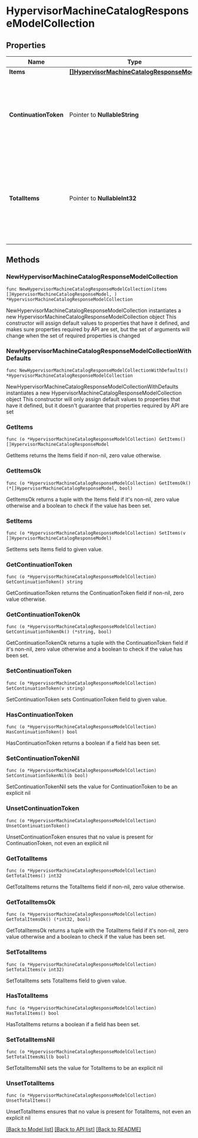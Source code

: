 # HypervisorMachineCatalogResponseModelCollection

## Properties

Name | Type | Description | Notes
------------ | ------------- | ------------- | -------------
**Items** | [**[]HypervisorMachineCatalogResponseModel**](HypervisorMachineCatalogResponseModel.md) | List of items. | 
**ContinuationToken** | Pointer to **NullableString** | If present, indicates to the caller that the query was not complete, and they should call the API again specifying the continuation token as a query parameter. | [optional] 
**TotalItems** | Pointer to **NullableInt32** | Indicates the total number of items in the collection, which may be more than the number of Items returned, if there is a ContinuationToken.  Only returned in the response to &#x60;$search&#x60; APIs. | [optional] 

## Methods

### NewHypervisorMachineCatalogResponseModelCollection

`func NewHypervisorMachineCatalogResponseModelCollection(items []HypervisorMachineCatalogResponseModel, ) *HypervisorMachineCatalogResponseModelCollection`

NewHypervisorMachineCatalogResponseModelCollection instantiates a new HypervisorMachineCatalogResponseModelCollection object
This constructor will assign default values to properties that have it defined,
and makes sure properties required by API are set, but the set of arguments
will change when the set of required properties is changed

### NewHypervisorMachineCatalogResponseModelCollectionWithDefaults

`func NewHypervisorMachineCatalogResponseModelCollectionWithDefaults() *HypervisorMachineCatalogResponseModelCollection`

NewHypervisorMachineCatalogResponseModelCollectionWithDefaults instantiates a new HypervisorMachineCatalogResponseModelCollection object
This constructor will only assign default values to properties that have it defined,
but it doesn't guarantee that properties required by API are set

### GetItems

`func (o *HypervisorMachineCatalogResponseModelCollection) GetItems() []HypervisorMachineCatalogResponseModel`

GetItems returns the Items field if non-nil, zero value otherwise.

### GetItemsOk

`func (o *HypervisorMachineCatalogResponseModelCollection) GetItemsOk() (*[]HypervisorMachineCatalogResponseModel, bool)`

GetItemsOk returns a tuple with the Items field if it's non-nil, zero value otherwise
and a boolean to check if the value has been set.

### SetItems

`func (o *HypervisorMachineCatalogResponseModelCollection) SetItems(v []HypervisorMachineCatalogResponseModel)`

SetItems sets Items field to given value.


### GetContinuationToken

`func (o *HypervisorMachineCatalogResponseModelCollection) GetContinuationToken() string`

GetContinuationToken returns the ContinuationToken field if non-nil, zero value otherwise.

### GetContinuationTokenOk

`func (o *HypervisorMachineCatalogResponseModelCollection) GetContinuationTokenOk() (*string, bool)`

GetContinuationTokenOk returns a tuple with the ContinuationToken field if it's non-nil, zero value otherwise
and a boolean to check if the value has been set.

### SetContinuationToken

`func (o *HypervisorMachineCatalogResponseModelCollection) SetContinuationToken(v string)`

SetContinuationToken sets ContinuationToken field to given value.

### HasContinuationToken

`func (o *HypervisorMachineCatalogResponseModelCollection) HasContinuationToken() bool`

HasContinuationToken returns a boolean if a field has been set.

### SetContinuationTokenNil

`func (o *HypervisorMachineCatalogResponseModelCollection) SetContinuationTokenNil(b bool)`

 SetContinuationTokenNil sets the value for ContinuationToken to be an explicit nil

### UnsetContinuationToken
`func (o *HypervisorMachineCatalogResponseModelCollection) UnsetContinuationToken()`

UnsetContinuationToken ensures that no value is present for ContinuationToken, not even an explicit nil
### GetTotalItems

`func (o *HypervisorMachineCatalogResponseModelCollection) GetTotalItems() int32`

GetTotalItems returns the TotalItems field if non-nil, zero value otherwise.

### GetTotalItemsOk

`func (o *HypervisorMachineCatalogResponseModelCollection) GetTotalItemsOk() (*int32, bool)`

GetTotalItemsOk returns a tuple with the TotalItems field if it's non-nil, zero value otherwise
and a boolean to check if the value has been set.

### SetTotalItems

`func (o *HypervisorMachineCatalogResponseModelCollection) SetTotalItems(v int32)`

SetTotalItems sets TotalItems field to given value.

### HasTotalItems

`func (o *HypervisorMachineCatalogResponseModelCollection) HasTotalItems() bool`

HasTotalItems returns a boolean if a field has been set.

### SetTotalItemsNil

`func (o *HypervisorMachineCatalogResponseModelCollection) SetTotalItemsNil(b bool)`

 SetTotalItemsNil sets the value for TotalItems to be an explicit nil

### UnsetTotalItems
`func (o *HypervisorMachineCatalogResponseModelCollection) UnsetTotalItems()`

UnsetTotalItems ensures that no value is present for TotalItems, not even an explicit nil

[[Back to Model list]](../README.md#documentation-for-models) [[Back to API list]](../README.md#documentation-for-api-endpoints) [[Back to README]](../README.md)


